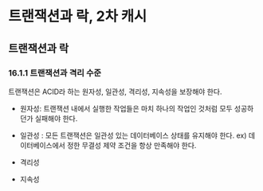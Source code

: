 # 트랜잭션과 락, 2차 캐시

## 트랜잭션과 락

### 16.1.1 트랜잭션과 격리 수준
트랜잭션은 ACID라 하는 원자성, 일관성, 격리성, 지속성을 보장해야 한다.

* 원자성: 트랜잭션 내에서 실행한 작업들은 마치 하나의 작업인 것처럼 모두 성공하던가 실패해야 한다.

* 일관성 : 모든 트랜잭션은 일관성 있는 데이터베이스 상태를 유지해야 한다.
ex) 데이터베이스에서 정한 무결성 제약 조건을 항상 만족해야 한다.

* 격리성
* 지속성


